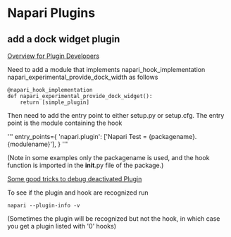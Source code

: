 # Napari Plugins

## add a dock widget plugin

[Overview for Plugin Developers](https://napari.org/plugins/stable/for_plugin_developers.html#plugins-for-plugin-developers)

Need to add a module that implements napari_hook_implementation napari_experimental_provide_dock_width as follows 

```
@napari_hook_implementation
def napari_experimental_provide_dock_widget():
    return [simple_plugin]
```

Then need to add the entry point to either setup.py or setup.cfg.  The entry point is the module containing the hook

'''
entry_points={
        'napari.plugin': ['Napari Test = {packagename}.{modulename}'],
      }
'''

(Note in some examples only the packagename is used, and the hook function is imported in the __init__.py file of the package.)

[Some good tricks to debug deactivated Plugin](https://forum.image.sc/t/napari-plugin-deactivated/54655)

To see if the plugin and hook are recognized run

```
napari --plugin-info -v
```

(Sometimes the plugin will be recognized but not the hook, in which case you get a plugin listed with '0' hooks)

